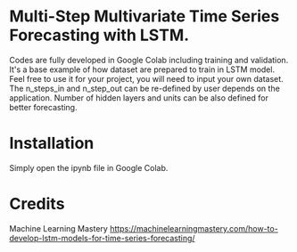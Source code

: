 # Multi-Step Multivariate Time Series Forecasting with LSTM.
Codes are fully developed in Google Colab including training and validation.
It's a base example of how dataset are prepared to train in LSTM model.
Feel free to use it for your project, you will need to input your own dataset.
The n_steps_in and n_step_out can be re-defined by user depends on the application. 
Number of hidden layers and units can be also defined for better forecasting. 


# Installation 
Simply open the ipynb file in Google Colab. 


# Credits
Machine Learning Mastery 
https://machinelearningmastery.com/how-to-develop-lstm-models-for-time-series-forecasting/
